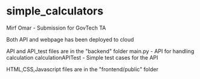 # simple_calculators
Mirf Omar - Submission for GovTech TA

Both API and webpage has been deployed to cloud

API and API_test files are in the "backend" folder
main.py - API for handling calculation
calculationAPITest - Simple test cases for the API

HTML,CSS,Javascript files are in the "frontend/public" folder
